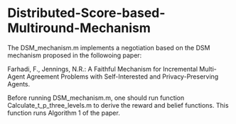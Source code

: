 # Distributed-Score-based-Multiround-Mechanism

The DSM_mechanism.m implements a negotiation based on the DSM mechanism proposed in the followoing paper:

Farhadi, F., Jennings, N.R.: A Faithful Mechanism for Incremental Multi-Agent Agreement Problems with Self-Interested and Privacy-Preserving Agents.

Before running DSM_mechanism.m, one should run function Calculate_t_p_three_levels.m to derive the reward and belief functions. This function runs Algorithm 1 of the paper.
